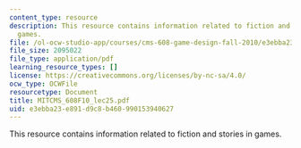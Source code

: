 ```yaml
---
content_type: resource
description: This resource contains information related to fiction and stories in
  games.
file: /ol-ocw-studio-app/courses/cms-608-game-design-fall-2010/e3ebba23e891d9c8b460990153940627_MITCMS_608F10_lec25.pdf
file_size: 2095022
file_type: application/pdf
learning_resource_types: []
license: https://creativecommons.org/licenses/by-nc-sa/4.0/
ocw_type: OCWFile
resourcetype: Document
title: MITCMS_608F10_lec25.pdf
uid: e3ebba23-e891-d9c8-b460-990153940627
---
```

This resource contains information related to fiction and stories in games.